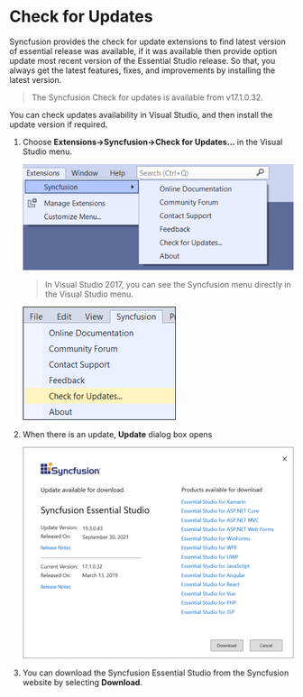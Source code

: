 # Check for Updates

Syncfusion provides the check for update extensions to find latest version of essential release was available, if it was available then provide option update most recent version of the Essential Studio release. So that, you always get the latest features, fixes, and improvements by installing the latest version.

> The Syncfusion Check for updates is available from v17.1.0.32.

You can check updates availability in Visual Studio, and then install the update version if required.

1. Choose **Extensions->Syncfusion->Check for Updates…** in the Visual Studio menu.

    ![Check for updates_2019later](../images/check-for-updates_latest.png)

    > In Visual Studio 2017, you can see the Syncfusion menu directly in the Visual Studio menu.

    ![Check for updates](../images/check-for-updates.png)

2. When there is an update, **Update** dialog box opens

    ![update](../images/update.png)

3. You can download the Syncfusion Essential Studio from the Syncfusion website by selecting **Download**.